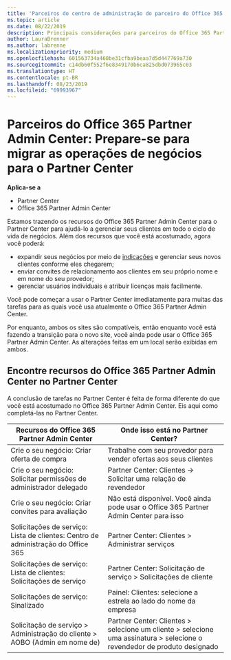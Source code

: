 ```yaml
---
title: 'Parceiros do centro de administração do parceiro do Office 365: suas operações de negócios estão migrando para o Partner Center | Partner Center'
ms.topic: article
ms.date: 08/22/2019
description: Principais considerações para parceiros do Office 365 Partner Admin Center ao migrar para o Partner Center
author: LauraBrenner
ms.author: labrenne
ms.localizationpriority: medium
ms.openlocfilehash: 601563734a460be31cfba9beaa7d5d447769a730
ms.sourcegitcommit: c14db60f552f6e8349170b6ca825dbd073965c03
ms.translationtype: HT
ms.contentlocale: pt-BR
ms.lasthandoff: 08/23/2019
ms.locfileid: "69993967"
---
```

# <a name="office-365-partner-admin-center-partners-get-ready-to-move-business-operations-to-partner-center"></a>Parceiros do Office 365 Partner Admin Center: Prepare-se para migrar as operações de negócios para o Partner Center

**Aplica-se a** 

- Partner Center
- Office 365 Partner Admin Center

Estamos trazendo os recursos do Office 365 Partner Admin Center para o Partner Center para ajudá-lo a gerenciar seus clientes em todo o ciclo de vida de negócios. Além dos recursos que você está acostumado, agora você poderá: 

*  expandir seus negócios por meio de [indicações](referrals.md) e gerenciar seus novos clientes conforme eles chegarem;
*  enviar convites de relacionamento aos clientes em seu próprio nome e em nome do seu provedor;
*  gerenciar usuários individuais e atribuir licenças mais facilmente.

Você pode começar a usar o Partner Center imediatamente para muitas das tarefas para as quais você usa atualmente o Office 365 Partner Admin Center. 

Por enquanto, ambos os sites são compatíveis, então enquanto você está fazendo a transição para o novo site, você ainda pode usar o Office 365 Partner Admin Center. As alterações feitas em um local serão exibidas em ambos.

## <a name="find-office-365-partner-admin-center-features-in-partner-center"></a>Encontre recursos do Office 365 Partner Admin Center no Partner Center

A conclusão de tarefas no Partner Center é feita de forma diferente do que você está acostumado no Office 365 Partner Admin Center. Eis aqui como completá-las no Partner Center.

| Recursos do Office 365 Partner Admin Center                       | Onde isso está no Partner Center? | 
|   -----------------------------------------------  | -------------- |
| Crie o seu negócio: Criar oferta de compra | Trabalhe com seu provedor para vender ofertas aos seus clientes |
| Crie o seu negócio: Solicitar permissões de administrador delegado | Partner Center: Clientes -> Solicitar uma relação de revendedor |
| Crie o seu negócio: Criar convites para avaliação | Não está disponível. Você ainda pode usar o Office 365 Partner Admin Center para isso |
| Solicitações de serviço: Lista de clientes: Centro de administração do Office 365 | Partner Center: Clientes > Administrar serviços |
| Solicitações de serviço: Lista de clientes: Solicitações de serviço | Partner Center: Solicitação de serviço > Solicitações de cliente |
| Solicitações de serviço: Sinalizado | Painel: Clientes: selecione a estrela ao lado do nome da empresa |
| Solicitação de serviço > Administração do cliente > AOBO (Admin em nome de) | Partner Center: Clientes > selecione um cliente > selecione uma assinatura > selecione o revendedor de produto designado |

